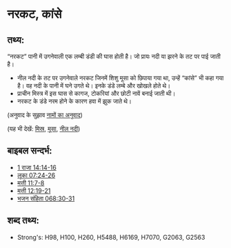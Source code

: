 # नरकट, कांसे #

## तथ्य: ##

“नरकट” पानी में उगनेवाली एक लम्बी डंडी की घास होती है। जो प्रायः नदी या झरने के तट पर पाई जाती है।

* नील नदी के तट पर उगनेवाले नरकट जिनमें शिशु मूसा को छिपाया गया था, उन्हें “कांसे” भी कहा गया है। वह नदी के पानी में घने उगते थे। इनके डंडे लम्बे और खोखले होते थे।
* प्राचीन मिस्त्र में इस घास से कागज, टोकरियां और छोटी नावें बनाई जाती थी।
* नरकट के डंडे नरम होने के कारण हवा में झुक जाते थे।

(अनुवाद के सुझाव [नामों का अनुवाद](rc://en/ta/man/translate/translate-names))

(यह भी देखें: [मिस्र](../names/egypt.md), [मूसा](../names/moses.md), [नील नदी](../names/nileriver.md))

## बाइबल सन्दर्भ: ##

* [1 राजा 14:14-16](rc://en/tn/help/1ki/14/14)
* [लूका 07:24-26](rc://en/tn/help/luk/07/24)
* [मत्ती 11:7-8](rc://en/tn/help/mat/11/07)
* [मत्ती 12:19-21](rc://en/tn/help/mat/12/19)
* [भजन संहिता 068:30-31](rc://en/tn/help/psa/068/030)

## शब्द तथ्य: ##

* Strong's: H98, H100, H260, H5488, H6169, H7070, G2063, G2563
